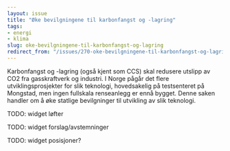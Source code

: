 ```yaml
---
layout: issue
title: "Øke bevilgningene til karbonfangst og -lagring"
tags:
- energi
- klima
slug: oke-bevilgningene-til-karbonfangst-og-lagring
redirect_from: "/issues/270-oke-bevilgningene-til-karbonfangst-og-lagring"
---
```


Karbonfangst og -lagring (også kjent som CCS) skal redusere utslipp av CO2 fra gasskraftverk og industri. I Norge pågår det flere utviklingsprosjekter for slik teknologi, hovedsakelig på testsenteret på Mongstad, men ingen fullskala renseanlegg er ennå bygget. Denne saken handler om å øke statlige bevilgninger til utvikling av slik teknologi.

TODO: widget løfter

TODO: widget forslag/avstemninger

TODO: widget posisjoner?

